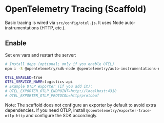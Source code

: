 # OpenTelemetry Tracing (Scaffold)

Basic tracing is wired via `src/config/otel.js`. It uses Node auto-instrumentations (HTTP, etc.).

## Enable
Set env vars and restart the server:

```bash
# Install deps (optional; only if you enable OTEL)
npm i -S @opentelemetry/sdk-node @opentelemetry/auto-instrumentations-node @opentelemetry/resources @opentelemetry/semantic-conventions

OTEL_ENABLED=true
OTEL_SERVICE_NAME=logistics-api
# Example OTLP exporter (if you add it):
# OTEL_EXPORTER_OTLP_ENDPOINT=http://localhost:4318
# OTEL_EXPORTER_OTLP_PROTOCOL=http/protobuf
```

Note: The scaffold does not configure an exporter by default to avoid extra dependencies. If you need OTLP, install `@opentelemetry/exporter-trace-otlp-http` and configure the SDK accordingly.
